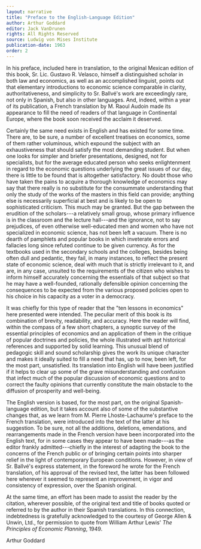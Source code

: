 ```yaml
---
layout: narrative
title: "Preface to the English-Language Edition"
author: Arthur Goddard
editor: Jack VanDrunen
rights: All Rights Reserved
source: Ludwig von Mises Institute
publication-date: 1963
order: 2
---
```


In his preface, included here in translation, to the original Mexican
edition of this book, Sr. Lic. Gustavo R. Velasco, himself a
distinguished scholar in both law and economics, as well as an
accomplished linguist, points out that elementary introductions to
economic science comparable in clarity, authoritativeness, and
simplicity to Sr. Ballvé's work are exceedingly rare, not only in
Spanish, but also in other languages. And, indeed, within a year of its
publication, a French translation by M. Raoul Audoin made its appearance
to fill the need of readers of that language in Continental Europe,
where the book soon received the acclaim it deserved.

Certainly the same need exists in English and has existed for some time.
There are, to be sure, a number of excellent treatises on economics,
some of them rather voluminous, which expound the subject with an
exhaustiveness that should satisfy the most demanding student. But when
one looks for simpler and briefer presentations, designed, not for
specialists, but for the average educated person who seeks enlightenment
in regard to the economic questions underlying the great issues of our
day, there is little to be found that is altogether satisfactory. No
doubt those who have taken the pains to acquire a thorough knowledge of
economics may say that there really is no substitute for the consummate
understanding that only the study of the works of the masters in this
field can provide; anything else is necessarily superficial at best and
is likely to be open to sophisticated criticism. This much may be
granted. But the gap between the erudition of the scholars---a
relatively small group, whose primary influence is in the classroom and
the lecture hall---and the ignorance, not to say prejudices, of even
otherwise well-educated men and women who have not specialized in
economic science, has not been left a vacuum. There is no dearth of
pamphlets and popular books in which inveterate errors and fallacies
long since refuted continue to be given currency. As for the textbooks
used in the secondary schools and the colleges, besides being often dull
and pedantic, they fail, in many instances, to reflect the present state
of economic science, deal with much that is strictly irrelevant to it,
and are, in any case, unsuited to the requirements of the citizen who
wishes to inform himself accurately concerning the essentials of that
subject so that he may have a well-founded, rationally defensible
opinion concerning the consequences to be expected from the various
proposed policies open to his choice in his capacity as a voter in a
democracy.

It was chiefly for this type of reader that the "ten lessons in
economics" here presented were intended. The peculiar merit of this book
is its combination of brevity, readability, and accuracy. Here the
reader will find, within the compass of a few short chapters, a synoptic
survey of the essential principles of economics and an application of
them in the critique of popular doctrines and policies, the whole
illustrated with apt historical references and supported by solid
learning. This unusual blend of pedagogic skill and sound scholarship
gives the work its unique character and makes it ideally suited to fill
a need that has, up to now, been left, for the most part, unsatisfied.
Its translation into English will have been justified if it helps to
clear up some of the grave misunderstanding and confusion that infect
much of the popular discussion of economic questions and to correct the
faulty opinions that currently constitute the main obstacle to the
diffusion of prosperity and well-being.

The English version is based, for the most part, on the original
Spanish-language edition, but it takes account also of some of the
substantive changes that, as we learn from M. Pierre Lhoste-Lachaume's
preface to the French translation, were introduced into the text of the
latter at his suggestion. To be sure, not all the additions, deletions,
emendations, and rearrangements made in the French version have been
incorporated into the English text, for in some cases they appear to
have been made---as the editor frankly admitted---chiefly in the
interest of adapting the book to the concerns of the French public or of
bringing certain points into sharper relief in the light of contemporary
European conditions. However, in view of Sr. Ballvé's express statement,
in the foreword he wrote for the French translation, of his approval of
the revised text, the latter has been followed here wherever it seemed
to represent an improvement, in vigor and consistency of expression,
over the Spanish original.

At the same time, an effort has been made to assist the reader by the
citation, wherever possible, of the original text and title of books
quoted or referred to by the author in their Spanish translations. In
this connection, indebtedness is gratefully acknowledged to the courtesy
of George Allen & Unwin, Ltd., for permission to quote from William
Arthur Lewis' *The Principles of Economic Planning*, 1949.

Arthur Goddard
